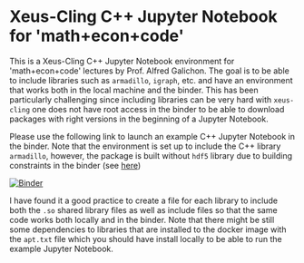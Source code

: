 # Xeus-Cling C++ Jupyter Notebook for 'math+econ+code'

This is a Xeus-Cling C++ Jupyter Notebook environment for 'math+econ+code' lectures by Prof. Alfred Galichon. The goal is to be able to include libraries such as `armadillo`, `igraph`, etc. and have an environment that works both in the local machine and the binder. This has been particularly challenging since including libraries can be very hard with `xeus-cling` one does not have root access in the binder to be able to download packages with right versions in the beginning of a Jupyter Notebook. 

Please use the following link to launch an example C++ Jupyter Notebook in the binder. Note that the environment is set up to include the C++ library `armadillo`, however, the package is built without `hdf5` library due to building constraints in the binder (see [here](https://stackoverflow.com/questions/70801835/how-can-i-include-openblas-and-lapack-manually-in-xeus-cling-binder))

[![Binder](https://mybinder.org/badge_logo.svg)](https://mybinder.org/v2/gh/AntonioDaSilva/xeus-cling/HEAD?labpath=jupyter_armadillo.ipynb)

I have found it a good practice to create a file for each library to include both the `.so` shared library files as well as include files so that the same code works both locally and in the binder. Note that there might be still some dependencies to libraries that are installed to the docker image with the `apt.txt` file which you should have install locally to be able to run the example Jupyter Notebook.
